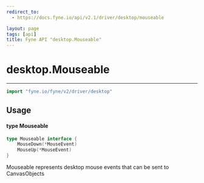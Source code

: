 ```yaml
---
redirect_to:
  - https://docs.fyne.io/api/v2.1/driver/desktop/mouseable

layout: page
tags: [api]
title: Fyne API "desktop.Mouseable"
---
```



# desktop.Mouseable
---
```go
import "fyne.io/fyne/v2/driver/desktop"
```

## Usage

#### type Mouseable

```go
type Mouseable interface {
	MouseDown(*MouseEvent)
	MouseUp(*MouseEvent)
}
```

Mouseable represents desktop mouse events that can be sent to CanvasObjects

